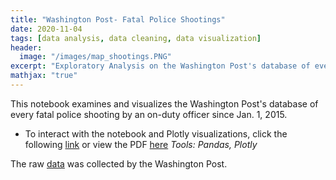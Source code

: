 ```yaml
---
title: "Washington Post- Fatal Police Shootings"
date: 2020-11-04
tags: [data analysis, data cleaning, data visualization]
header:
  image: "/images/map_shootings.PNG" 
excerpt: "Exploratory Analysis on the Washington Post's database of every fatal police shooting by an on-duty officer since Jan. 1, 2015. _Tools: Pandas, Plotly_"
mathjax: "true"
---
```

This notebook examines and visualizes the Washington Post's database of every fatal police shooting by an on-duty officer since Jan. 1, 2015.
 
- To interact with the notebook and Plotly visualizations, click the following [link](https://nbviewer.jupyter.org/github/mdreck/mdreck.github.io/blob/master/police_shootings/wp_police_shootings.ipynb#) or view the PDF [here](https://github.com/mdreck/mdreck.github.io/blob/master/police_shootings/wp_police_shootings.pdf)
  _Tools: Pandas, Plotly_

The raw [data](https://github.com/washingtonpost/data-police-shootings/blob/master/fatal-police-shootings-data.csv) was collected by the Washington Post.
